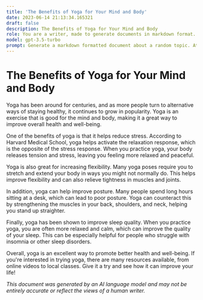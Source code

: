 ```yaml
---
title: 'The Benefits of Yoga for Your Mind and Body'
date: 2023-06-14 21:13:34.165321
draft: false
description: The Benefits of Yoga for Your Mind and Body
role: You are a writer, made to generate documents in markdown format. It is very important that all of the documents you generate are in valid markdown format.
model: gpt-3.5-turbo
prompt: Generate a markdown formatted document about a random topic. At the bottom, include a disclaimer explaining that the document was generated by you. The first line of the document should be the title. Make sure that the entire document is in proper markdown format, using a mix of various tags to make the document visually appealing.
---
```


# The Benefits of Yoga for Your Mind and Body 

Yoga has been around for centuries, and as more people turn to alternative ways of staying healthy, it continues to grow in popularity. Yoga is an exercise that is good for the mind and body, making it a great way to improve overall health and well-being.

One of the benefits of yoga is that it helps reduce stress. According to Harvard Medical School, yoga helps activate the relaxation response, which is the opposite of the stress response. When you practice yoga, your body releases tension and stress, leaving you feeling more relaxed and peaceful.

Yoga is also great for increasing flexibility. Many yoga poses require you to stretch and extend your body in ways you might not normally do. This helps improve flexibility and can also relieve tightness in muscles and joints.

In addition, yoga can help improve posture. Many people spend long hours sitting at a desk, which can lead to poor posture. Yoga can counteract this by strengthening the muscles in your back, shoulders, and neck, helping you stand up straighter.

Finally, yoga has been shown to improve sleep quality. When you practice yoga, you are often more relaxed and calm, which can improve the quality of your sleep. This can be especially helpful for people who struggle with insomnia or other sleep disorders.

Overall, yoga is an excellent way to promote better health and well-being. If you're interested in trying yoga, there are many resources available, from online videos to local classes. Give it a try and see how it can improve your life!

*This document was generated by an AI language model and may not be entirely accurate or reflect the views of a human writer.*